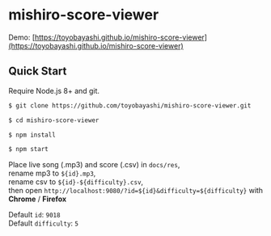 # mishiro-score-viewer

Demo: [https://toyobayashi.github.io/mishiro-score-viewer](https://toyobayashi.github.io/mishiro-score-viewer)

## Quick Start

Require Node.js 8+ and git.

``` bash
$ git clone https://github.com/toyobayashi/mishiro-score-viewer.git

$ cd mishiro-score-viewer

$ npm install

$ npm start
```

Place live song (.mp3) and score (.csv) in `docs/res`,  
rename mp3 to `${id}.mp3`,  
rename csv to `${id}-${difficulty}.csv`,  
then open `http://localhost:9080/?id=${id}&difficulty=${difficulty}` with **Chrome** / **Firefox**

Default `id`: `9018`  
Default `difficulty`: `5`

